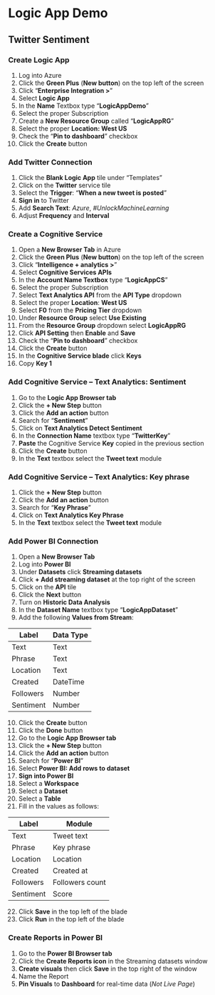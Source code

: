# Logic App Demo
## Twitter Sentiment

### Create Logic App
1.  Log into Azure
2.  Click the **Green Plus** (**New button**) on the top left of the screen
3.	Click “**Enterprise Integration >**”
4.	Select **Logic App**
5.	In the **Name** Textbox type “**LogicAppDemo**”
6.	Select the proper Subscription
7.	Create a **New Resource Group** called “**LogicAppRG**”
8.	Select the proper **Location: West US**
9.	Check the “**Pin to dashboard**” checkbox
10.	Click the **Create** button

### Add Twitter Connection
1.	Click the **Blank Logic App** tile under “Templates”
2.	Click on the **Twitter** service tile
3.	Select the **Trigger**: “**When a new tweet is posted**”
4.	**Sign in** to Twitter
5.	Add **Search Text**: *Azure*, *#UnlockMachineLearning*
6.	Adjust **Frequency** and **Interval**

### Create a Cognitive Service
1.	Open a **New Browser Tab** in Azure
2.	Click the **Green Plus** (**New button**) on the top left of the screen
3.	Click “**Intelligence + analytics >**”
4.	Select **Cognitive Services APIs**
5.	In the **Account Name Textbox** type “**LogicAppCS**”
6.	Select the proper Subscription
7.	Select **Text Analytics API** from the **API Type** dropdown
8.	Select the proper **Location**: **West US**
9.	Select **F0** from the **Pricing Tier** dropdown
10.	Under **Resource Group** select **Use Existing**
11.	From the **Resource Group** dropdown select **LogicAppRG**
12.	Click **API Setting** then **Enable** and **Save**
13.	Check the “**Pin to dashboard**” checkbox
14.	Click the **Create** button
15.	In the **Cognitive Service blade** click **Keys** 
16.	Copy **Key 1**

### Add Cognitive Service – Text Analytics: Sentiment
1.	Go to the **Logic App Browser tab**
2.	Click the **+ New Step** button
3.	Click the **Add an action** button
4.	Search for “**Sentiment**”
5.	Click on **Text Analytics Detect Sentiment**
6.	In the **Connection Name** textbox type “**TwitterKey**”
7.	**Paste** the Cognitive Service **Key** copied in the previous section
8.	Click the **Create** button
9.	In the **Text** textbox select the **Tweet text** module

### Add Cognitive Service – Text Analytics: Key phrase
1.	Click the **+ New Step** button
2.	Click the **Add an action** button
3.	Search for “**Key Phrase**”
4.	Click on **Text Analytics Key Phrase**
5.	In the **Text** textbox select the **Tweet text** module

### Add Power BI Connection
1.	Open a **New Browser Tab**
2.	Log into **Power BI**
3.	Under **Datasets** click **Streaming datasets**
4.	Click **+ Add streaming dataset** at the top right of the screen
5.	Click on the **API** tile
6.	Click the **Next** button
7.	Turn on **Historic Data Analysis**
8.	In the **Dataset Name** textbox type “**LogicAppDataset**”
9.	Add the following **Values from Stream**:

Label | Data Type
---- | ----
Text | Text
Phrase | Text
Location | Text
Created | DateTime
Followers | Number
Sentiment | Number

10.	Click the **Create** button
11.	Click the **Done** button
12.	Go to the **Logic App Browser tab**
13.	Click the **+ New Step** button
14.	Click the **Add an action** button
15.	Search for “**Power BI**”
16.	Select **Power BI: Add rows to dataset**
17.	**Sign into Power BI**
18.	Select a **Workspace**
19.	Select a **Dataset**
20.	Select a **Table**
21.	Fill in the values as follows:

Label | Module
---- | ----
Text | Tweet text
Phrase | Key phrase
Location | Location
Created | Created at
Followers | Followers count
Sentiment | Score

22.	Click **Save** in the top left of the blade
23.	Click **Run** in the top left of the blade

### Create Reports in Power BI
1.	Go to the **Power BI Browser tab**
2.	Click the **Create Reports icon** in the Streaming datasets window
3.	**Create visuals** then click **Save** in the top right of the window
4.	Name the Report
5.	**Pin Visuals** to **Dashboard** for real-time data (*Not Live Page*)
